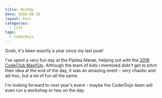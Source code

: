 ```yaml
---
title: MashUp
date: 2016-08-18
layout: Post
categories:
  - Life
tags:
  - CoderDojo
---
```


Gosh, it's been exactly a year since my last post!

<!-- more -->

I've spent a very fun day at the Pipitea Marae, helping out with the [2016 CodeClub MashUp](https://mashup.codeclub.nz/). Although the team of kids I mentored didn't get to pitch their idea at the end of the day, it was an amazing event - very chaotic and ad-hoc, but a lot of fun all the same.

I'm looking forward to next year's event - maybe the CoderDojo team will even run a workshop or two on the day.
